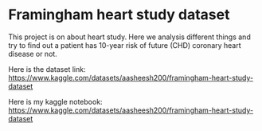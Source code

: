 # Framingham heart study dataset

This project is on about heart study. Here we analysis different things and try to find out a patient has 10-year risk of future (CHD) coronary heart disease or not.

Here is the dataset link: https://www.kaggle.com/datasets/aasheesh200/framingham-heart-study-dataset 

Here is my kaggle notebook: https://www.kaggle.com/datasets/aasheesh200/framingham-heart-study-dataset
